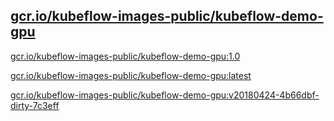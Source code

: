 
[gcr.io/kubeflow-images-public/kubeflow-demo-gpu](https://hub.docker.com/r/anjia0532/kubeflow-images-public.kubeflow-demo-gpu/tags/)
-----


[gcr.io/kubeflow-images-public/kubeflow-demo-gpu:1.0](https://hub.docker.com/r/anjia0532/kubeflow-images-public.kubeflow-demo-gpu/tags/)


[gcr.io/kubeflow-images-public/kubeflow-demo-gpu:latest](https://hub.docker.com/r/anjia0532/kubeflow-images-public.kubeflow-demo-gpu/tags/)


[gcr.io/kubeflow-images-public/kubeflow-demo-gpu:v20180424-4b66dbf-dirty-7c3eff](https://hub.docker.com/r/anjia0532/kubeflow-images-public.kubeflow-demo-gpu/tags/)


